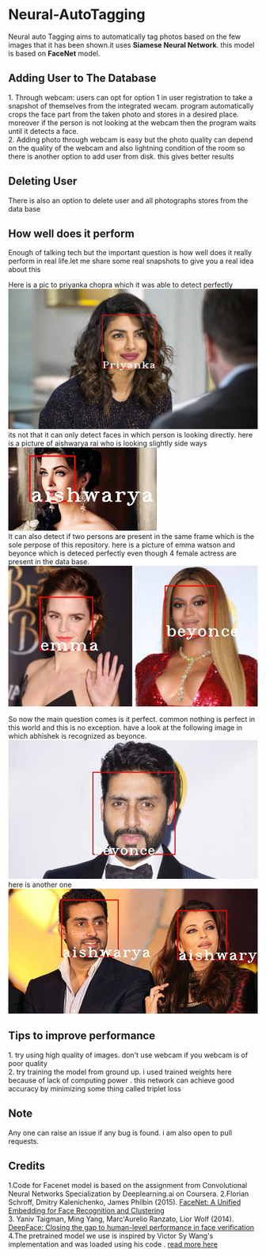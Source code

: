 # Neural-AutoTagging
Neural auto Tagging aims to automatically tag photos based on the few images that it has been shown.it uses <b>Siamese Neural Network</b>. this model is based on <b>FaceNet</b> model.
<br/>

<h2>Adding User to The Database</h2>
1. Through webcam: users can opt for option 1 in user registration to take a snapshot of themselves from the integrated wecam. program automatically crops the face part from the taken photo and stores in a desired place. moreover if the person is not looking at the webcam then the program waits until it detects a face.<br/>
2. Adding photo through webcam is easy but the photo quality can depend on the quality of the webcam and also lightning condition of the room so there is another option to add user from disk. this gives better results <br/>

<h2>Deleting User</h2>
There is also an option to delete user and all photographs stores from the data base

<h2>How well does it perform </h2>
Enough of talking tech but the important question is how well does it really perform in real life.let me share some real snapshots to give you a real idea about this <br/>

Here is a pic to priyanka chopra which it was able to detect perfectly
<img src= "https://github.com/adibyte95/Neural-AutoTagging/blob/master/tagged_photos/priyanka.jpg"/><br/>
its not that it can only detect faces in which person is looking directly. here is a picture of aishwarya rai who is looking slightly side ways <br/>
<img src="https://github.com/adibyte95/Neural-AutoTagging/blob/master/tagged_photos/aish_2.jpg" /><br/>
It can also detect if two persons are present in the same frame which is the sole perpose of this repository. here is a picture of emma watson and beyonce which is deteced perfectly even though 4 female actress are present in the data base. <br/>
<img src ="https://github.com/adibyte95/Neural-AutoTagging/blob/master/tagged_photos/emma_beyonce.jpg" /><br/>

So now the main question comes is it perfect. common nothing is perfect in this world and this is no exception. have a look at the following image in which abhishek is recognized as beyonce.<br/>
<img src="https://github.com/adibyte95/Neural-AutoTagging/blob/master/tagged_photos/abhishek.jpg" ><br/>
here is another one<br/>
<img src="https://github.com/adibyte95/Neural-AutoTagging/blob/master/tagged_photos/aish_abhi.jpg" />

<h2>Tips to improve performance </h2>
1. try using high quality of images. don't use webcam if you webcam is of poor quality<br/>
2. try training the model from ground up. i used trained weights here because of lack of computing power . this network can achieve good accuracy by minimizing some thing called triplet loss <br/>

<h2>Note</h2>
Any one can raise an issue if any bug is found. i am also open to pull requests.<br/>
<h2>Credits</h2>
1.Code for Facenet model is based on the assignment from Convolutional Neural Networks Specialization by Deeplearning.ai on Coursera.
2.Florian Schroff, Dmitry Kalenichenko, James Philbin (2015). <a href= "https://arxiv.org/pdf/1503.03832.pdf"> FaceNet: A Unified Embedding for Face Recognition and Clustering</a><br/>
3. Yaniv Taigman, Ming Yang, Marc'Aurelio Ranzato, Lior Wolf (2014). <a href="https://research.fb.com/wp-content/uploads/2016/11/deepface-closing-the-gap-to-human-level-performance-in-face-verification.pdf"> DeepFace: Closing the gap to human-level performance in face verification</a><br/>
4.The pretrained model we use is inspired by Victor Sy Wang's implementation and was loaded using his code .
<a href="https://github.com/iwantooxxoox/Keras-OpenFace">read more here</a><br/>
